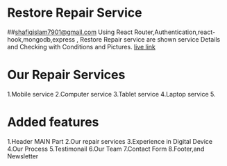 # Restore Repair Service
##shafiqislam7901@gmail.com
Using React Router,Authentication,react-hook,mongodb,express , Restore Repair service are shown service  Details and Checking with Conditions and Pictures.
[live link](https://restore-repair-service-59996.web.app/)
# Our Repair Services
1.Mobile service
2.Computer service
3.Tablet service
4.Laptop service
5.
# Added features
1.Header MAIN Part
2.Our repair services
3.Experience in Digital Device
4.Our Process
5.Testimonail
6.Our Team
7.Contact Form
8.Footer,and Newsletter
